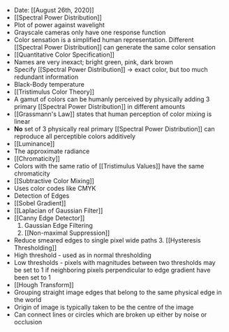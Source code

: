---
---
- Date: [[August 26th, 2020]]
- [[Spectral Power Distribution]]
- Plot of power against wavelight 
- Grayscale cameras only have one response function
- Color sensation is a simplified human representation. Different [[Spectral Power Distribution]] can generate the same color sensation
- [[Quantitative Color Specification]]
- Names are very inexact; bright green, pink, dark brown
- Specify [[Spectral Power Distribution]] -> exact color, but too much redundant information
- Black-Body temperature
- [[Tristimulus Color Theory]]
- A gamut of colors can be humanly perceived by physically adding 3 primary [[Spectral Power Distribution]] in different amounts
- [[Grassmann's Law]] states that human perception of color mixing is linear
- **No** set of 3 physically real primary [[Spectral Power Distribution]] can reproduce all perceptible colors additively 
- [[Luminance]]
- The approximate radiance
- [[Chromaticity]]
- Colors with the same ratio of [[Tristimulus Values]] have the same chromaticity 
- [[Subtractive Color Mixing]]
- Uses color codes like CMYK 
- Detection of Edges
- [[Sobel Gradient]]
- [[Laplacian of Gaussian Filter]]
- [[Canny Edge Detector]]
    1. Gaussian Edge Filtering
    2. [[Non-maximal Suppression]]
- Reduce smeared edges to single pixel wide paths
    3. [[Hysteresis Thresholding]]
- High threshold - used as in normal thresholding
- Low thresholds - pixels with magnitudes between two thresholds may be set to 1 if neighboring pixels perpendicular to edge gradient have been set to 1
- [[Hough Transform]]
- Grouping straight image edges that belong to the same physical edge in the world
- Origin of image is typically taken to be the centre of the image
- Can connect lines or circles which are broken up either by noise or occlusion 

